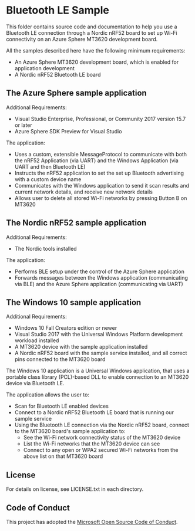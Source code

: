 # Bluetooth LE Sample

This folder contains source code and documentation to help you use a Bluetooth LE connection through a Nordic nRF52 board to set up Wi-Fi connectivity on an Azure Sphere MT3620 development board.

All the samples described here have the following minimum requirements:

- An Azure Sphere MT3620 development board, which is enabled for application development
- A Nordic nRF52 Bluetooth LE board

## The Azure Sphere sample application

Additional Requirements:

- Visual Studio Enterprise, Professional, or Community 2017 version 15.7 or later
- Azure Sphere SDK Preview for Visual Studio

The application:

- Uses a custom, extensible MessageProtocol to communicate with both the nRF52 Application (via UART) and the Windows Application (via UART and then Bluetooth LE)
- Instructs the nRF52 application to set the set up Bluetooth advertising with a custom device name
- Communicates with the Windows application to send it scan results and current network details, and receive new network details
- Allows user to delete all stored Wi-Fi networks by pressing Button B on MT3620

## The Nordic nRF52 sample application

Additional Requirements:

- The Nordic tools installed

The application:

- Performs BLE setup under the control of the Azure Sphere application
- Forwards messages between the Windows application (communicating via BLE) and the Azure Sphere application (communicating via UART)

## The Windows 10 sample application

Additional Requirements:

- Windows 10 Fall Creators edition or newer
- Visual Studio 2017 with the Universal Windows Platform development workload installed
- A MT3620 device with the sample application installed
- A Nordic nRF52 board with the sample service installed, and all correct pins connected to the MT3620 board

The Windows 10 application is a Universal Windows application, that uses a portable class library (PCL)-based DLL to enable connection to an MT3620 device via Bluetooth LE.

The application allows the user to:

- Scan for Bluetooth LE enabled devices
- Connect to a Nordic nRF52 Bluetooth LE board that is running our sample service
- Using the Bluetooth LE connection via the Nordic nRF52 board, connect to the MT3620 board's sample application to:
  - See the Wi-Fi network connectivity status of the MT3620 device
  - List the Wi-Fi networks that the MT3620 device can see
  - Connect to any open or WPA2 secured Wi-Fi networks from the above list on that MT3620 board

## License
For details on license, see LICENSE.txt in each directory.

## Code of Conduct
This project has adopted the [Microsoft Open Source Code of Conduct](https://opensource.microsoft.com/codeofconduct/).